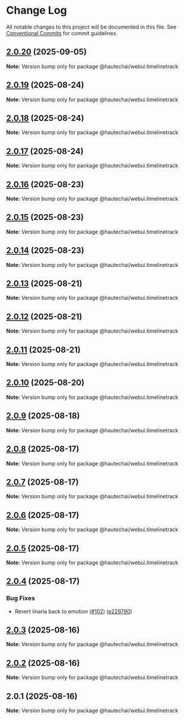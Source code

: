 # Change Log

All notable changes to this project will be documented in this file.
See [Conventional Commits](https://conventionalcommits.org) for commit guidelines.

## [2.0.20](https://github.com/HautechAI/webui/compare/@hautechai/webui.timelinetrack@2.0.19...@hautechai/webui.timelinetrack@2.0.20) (2025-09-05)

**Note:** Version bump only for package @hautechai/webui.timelinetrack

## [2.0.19](https://github.com/HautechAI/webui/compare/@hautechai/webui.timelinetrack@2.0.18...@hautechai/webui.timelinetrack@2.0.19) (2025-08-24)

**Note:** Version bump only for package @hautechai/webui.timelinetrack

## [2.0.18](https://github.com/HautechAI/webui/compare/@hautechai/webui.timelinetrack@2.0.17...@hautechai/webui.timelinetrack@2.0.18) (2025-08-24)

**Note:** Version bump only for package @hautechai/webui.timelinetrack

## [2.0.17](https://github.com/HautechAI/webui/compare/@hautechai/webui.timelinetrack@2.0.16...@hautechai/webui.timelinetrack@2.0.17) (2025-08-24)

**Note:** Version bump only for package @hautechai/webui.timelinetrack

## [2.0.16](https://github.com/HautechAI/webui/compare/@hautechai/webui.timelinetrack@2.0.15...@hautechai/webui.timelinetrack@2.0.16) (2025-08-23)

**Note:** Version bump only for package @hautechai/webui.timelinetrack

## [2.0.15](https://github.com/HautechAI/webui/compare/@hautechai/webui.timelinetrack@2.0.14...@hautechai/webui.timelinetrack@2.0.15) (2025-08-23)

**Note:** Version bump only for package @hautechai/webui.timelinetrack

## [2.0.14](https://github.com/HautechAI/webui/compare/@hautechai/webui.timelinetrack@2.0.13...@hautechai/webui.timelinetrack@2.0.14) (2025-08-23)

**Note:** Version bump only for package @hautechai/webui.timelinetrack

## [2.0.13](https://github.com/HautechAI/webui/compare/@hautechai/webui.timelinetrack@2.0.12...@hautechai/webui.timelinetrack@2.0.13) (2025-08-21)

**Note:** Version bump only for package @hautechai/webui.timelinetrack

## [2.0.12](https://github.com/HautechAI/webui/compare/@hautechai/webui.timelinetrack@2.0.11...@hautechai/webui.timelinetrack@2.0.12) (2025-08-21)

**Note:** Version bump only for package @hautechai/webui.timelinetrack

## [2.0.11](https://github.com/HautechAI/webui/compare/@hautechai/webui.timelinetrack@2.0.10...@hautechai/webui.timelinetrack@2.0.11) (2025-08-21)

**Note:** Version bump only for package @hautechai/webui.timelinetrack

## [2.0.10](https://github.com/HautechAI/webui/compare/@hautechai/webui.timelinetrack@2.0.9...@hautechai/webui.timelinetrack@2.0.10) (2025-08-20)

**Note:** Version bump only for package @hautechai/webui.timelinetrack

## [2.0.9](https://github.com/HautechAI/webui/compare/@hautechai/webui.timelinetrack@2.0.8...@hautechai/webui.timelinetrack@2.0.9) (2025-08-18)

**Note:** Version bump only for package @hautechai/webui.timelinetrack

## [2.0.8](https://github.com/HautechAI/webui/compare/@hautechai/webui.timelinetrack@2.0.7...@hautechai/webui.timelinetrack@2.0.8) (2025-08-17)

**Note:** Version bump only for package @hautechai/webui.timelinetrack

## [2.0.7](https://github.com/HautechAI/webui/compare/@hautechai/webui.timelinetrack@2.0.6...@hautechai/webui.timelinetrack@2.0.7) (2025-08-17)

**Note:** Version bump only for package @hautechai/webui.timelinetrack

## [2.0.6](https://github.com/HautechAI/webui/compare/@hautechai/webui.timelinetrack@2.0.5...@hautechai/webui.timelinetrack@2.0.6) (2025-08-17)

**Note:** Version bump only for package @hautechai/webui.timelinetrack

## [2.0.5](https://github.com/HautechAI/webui/compare/@hautechai/webui.timelinetrack@2.0.4...@hautechai/webui.timelinetrack@2.0.5) (2025-08-17)

**Note:** Version bump only for package @hautechai/webui.timelinetrack

## [2.0.4](https://github.com/HautechAI/webui/compare/@hautechai/webui.timelinetrack@2.0.3...@hautechai/webui.timelinetrack@2.0.4) (2025-08-17)

### Bug Fixes

- Revert linaria back to emotion ([#102](https://github.com/HautechAI/webui/issues/102)) ([e229790](https://github.com/HautechAI/webui/commit/e229790dae8eba4b3037bbe41365e5a73ab7f6dc))

## [2.0.3](https://github.com/HautechAI/webui/compare/@hautechai/webui.timelinetrack@2.0.2...@hautechai/webui.timelinetrack@2.0.3) (2025-08-16)

**Note:** Version bump only for package @hautechai/webui.timelinetrack

## [2.0.2](https://github.com/HautechAI/webui/compare/@hautechai/webui.timelinetrack@2.0.1...@hautechai/webui.timelinetrack@2.0.2) (2025-08-16)

**Note:** Version bump only for package @hautechai/webui.timelinetrack

## 2.0.1 (2025-08-16)

**Note:** Version bump only for package @hautechai/webui.timelinetrack
